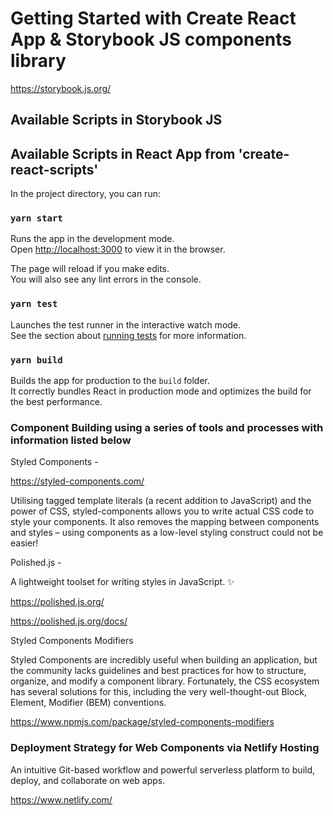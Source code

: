 # Getting Started with Create React App & Storybook JS components library

https://storybook.js.org/

## Available Scripts in Storybook JS



## Available Scripts in React App from 'create-react-scripts'

In the project directory, you can run:

### `yarn start`

Runs the app in the development mode.\
Open [http://localhost:3000](http://localhost:3000) to view it in the browser.

The page will reload if you make edits.\
You will also see any lint errors in the console.

### `yarn test`

Launches the test runner in the interactive watch mode.\
See the section about [running tests](https://facebook.github.io/create-react-app/docs/running-tests) for more information.

### `yarn build`

Builds the app for production to the `build` folder.\
It correctly bundles React in production mode and optimizes the build for the best performance.

### Component Building using a series of tools and processes with information listed below

Styled Components -

https://styled-components.com/

Utilising tagged template literals (a recent addition to JavaScript) and the power of CSS, styled-components allows you to write actual CSS code to style your components. It also removes the mapping between components and styles – using components as a low-level styling construct could not be easier!

Polished.js - 

A lightweight toolset for writing styles in JavaScript. ✨

https://polished.js.org/

https://polished.js.org/docs/


Styled Components Modifiers

Styled Components are incredibly useful when building an application, but the community lacks guidelines and best practices for how to structure, organize, and modify a component library. Fortunately, the CSS ecosystem has several solutions for this, including the very well-thought-out Block, Element, Modifier (BEM) conventions.

https://www.npmjs.com/package/styled-components-modifiers


### Deployment Strategy for Web Components via Netlify Hosting

An intuitive Git-based workflow and powerful serverless platform to build, deploy, and collaborate on web apps.

https://www.netlify.com/





